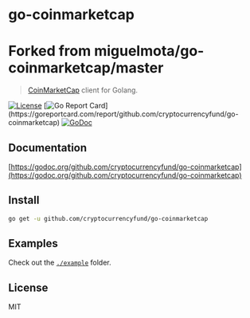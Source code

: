 # go-coinmarketcap
# Forked from miguelmota/go-coinmarketcap/master

> [CoinMarketCap](https://coinmarketcap.com/) client for Golang.

[![License](http://img.shields.io/badge/license-MIT-blue.svg)](https://raw.githubusercontent.com/miguelmota/go-coinmarketcap/master/LICENSE.md) [![Go Report Card](https://goreportcard.com/badge/github.com/cryptocurrencyfund/go-coinmarketcap?)](https://goreportcard.com/report/github.com/cryptocurrencyfund/go-coinmarketcap) [![GoDoc](https://godoc.org/github.com/cryptocurrencyfund/go-coinmarketcap?status.svg)](https://godoc.org/github.com/cryptocurrencyfund/go-coinmarketcap)

## Documentation

[https://godoc.org/github.com/cryptocurrencyfund/go-coinmarketcap](https://godoc.org/github.com/cryptocurrencyfund/go-coinmarketcap)

## Install

```bash
go get -u github.com/cryptocurrencyfund/go-coinmarketcap
```

## Examples

Check out the [`./example`](./example) folder.

## License

MIT
